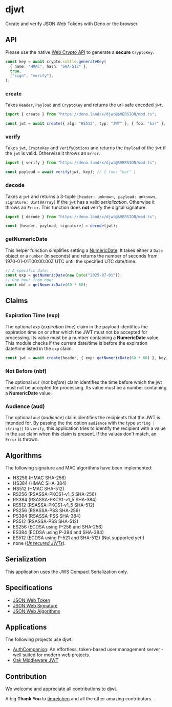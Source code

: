 # djwt

Create and verify JSON Web Tokens with Deno or the browser.

## API

Please use the native
[Web Crypto API](https://developer.mozilla.org/en-US/docs/Web/API/SubtleCrypto/generateKey)
to generate a **secure** `CryptoKey`.

```typescript
const key = await crypto.subtle.generateKey(
  { name: "HMAC", hash: "SHA-512" },
  true,
  ["sign", "verify"],
);
```

### create

Takes `Header`, `Payload` and `CryptoKey` and returns the url-safe encoded
`jwt`.

```typescript
import { create } from "https://deno.land/x/djwt@$VERSION/mod.ts";

const jwt = await create({ alg: "HS512", typ: "JWT" }, { foo: "bar" }, key);
```

### verify

Takes `jwt`, `CryptoKey` and `VerifyOptions` and returns the `Payload` of the
`jwt` if the `jwt` is valid. Otherwise it throws an `Error`.

```typescript
import { verify } from "https://deno.land/x/djwt@$VERSION/mod.ts";

const payload = await verify(jwt, key); // { foo: "bar" }
```

### decode

Takes a `jwt` and returns a 3-tuple
`[header: unknown, payload: unknown, signature: Uint8Array]` if the `jwt` has a
valid _serialization_. Otherwise it throws an `Error`. This function does
**not** verify the digital signature.

```typescript
import { decode } from "https://deno.land/x/djwt@$VERSION/mod.ts";

const [header, payload, signature] = decode(jwt);
```

### getNumericDate

This helper function simplifies setting a
[NumericDate](https://tools.ietf.org/html/rfc7519#page-6). It takes either a
`Date` object or a `number` (in seconds) and returns the number of seconds from
1970-01-01T00:00:00Z UTC until the specified UTC date/time.

```typescript
// A specific date:
const exp = getNumericDate(new Date("2025-07-01"));
// One hour from now:
const nbf = getNumericDate(60 * 60);
```

## Claims

### Expiration Time (exp)

The optional `exp` (_expiration time_) claim in the payload identifies the
expiration time on or after which the JWT must not be accepted for processing.
Its value must be a number containing a **NumericDate** value. This module
checks if the current date/time is before the expiration date/time listed in the
`exp` claim.

```typescript
const jwt = await create(header, { exp: getNumericDate(60 * 60) }, key);
```

### Not Before (nbf)

The optional `nbf` (_not before_) claim identifies the time before which the jwt
must not be accepted for processing. Its value must be a number containing a
**NumericDate** value.

### Audience (aud)

The optional `aud` (_audience_) claim identifies the recipients that the JWT is
intended for. By passing the the option `audience` with the type
`string | string[]` to `verify`, this application tries to identify the
recipient with a value in the `aud` claim when this claim is present. If the
values don't match, an `Error` is thrown.

## Algorithms

The following signature and MAC algorithms have been implemented:

- HS256 (HMAC SHA-256)
- HS384 (HMAC SHA-384)
- HS512 (HMAC SHA-512)
- RS256 (RSASSA-PKCS1-v1_5 SHA-256)
- RS384 (RSASSA-PKCS1-v1_5 SHA-384)
- RS512 (RSASSA-PKCS1-v1_5 SHA-512)
- PS256 (RSASSA-PSS SHA-256)
- PS384 (RSASSA-PSS SHA-384)
- PS512 (RSASSA-PSS SHA-512)
- ES256 (ECDSA using P-256 and SHA-256)
- ES384 (ECDSA using P-384 and SHA-384)
- ES512 (ECDSA using P-521 and SHA-512) (Not supported yet!)
- none ([_Unsecured JWTs_](https://tools.ietf.org/html/rfc7519#section-6)).

## Serialization

This application uses the JWS Compact Serialization only.

## Specifications

- [JSON Web Token](https://tools.ietf.org/html/rfc7519)
- [JSON Web Signature](https://www.rfc-editor.org/rfc/rfc7515.html)
- [JSON Web Algorithms](https://www.rfc-editor.org/rfc/rfc7518.html)

## Applications

The following projects use djwt:

- [AuthCompanion](https://github.com/authcompanion/authcompanion): An
  effortless, token-based user management server - well suited for modern web
  projects.
- [Oak Middleware JWT](https://github.com/halvardssm/oak-middleware-jwt)

## Contribution

We welcome and appreciate all contributions to djwt.

A big **Thank You** to [timreichen](https://github.com/timreichen) and all the
other amazing contributors.
